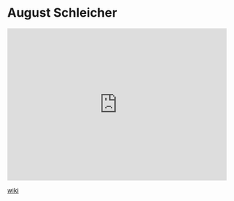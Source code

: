 # August Schleicher
<iframe width="100%" height="350" frameborder="0" allow="accelerometer; autoplay; clipboard-write; encrypted-media; gyroscope; picture-in-picture" allowfullscreen src="https://en.wikipedia.org/wiki/August-Schleicher"></iframe>

[wiki](https://en.wikipedia.org/wiki/August-Schleicher)